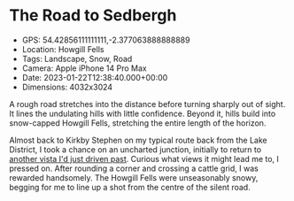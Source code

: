 # The Road to Sedbergh

- GPS: 54.42856111111111,-2.377063888888889
- Location: Howgill Fells
- Tags: Landscape, Snow, Road
- Camera: Apple iPhone 14 Pro Max
- Date: 2023-01-22T12:38:40.000+00:00
- Dimensions: 4032x3024

A rough road stretches into the distance before turning sharply out of sight. It lines the undulating hills with little confidence. Beyond it, hills build into snow-capped Howgill Fells, stretching the entire length of the horizon.

Almost back to Kirkby Stephen on my typical route back from the Lake District, I took a chance on an uncharted junction, initially to return to [another vista I'd just driven past](./ravenstonedale-common). Curious what views it might lead me to, I pressed on. After rounding a corner and crossing a cattle grid, I was rewarded handsomely. The Howgill Fells were unseasonably snowy, begging for me to line up a shot from the centre of the silent road.
